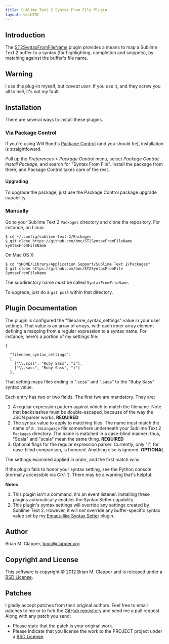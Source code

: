 ```yaml
---
title: Sublime Text 2 Syntax From File Plugin
layout: withTOC
---
```


## Introduction

The [ST2SyntaxFromFileName][] plugin provides a means to map a Sublime Text 2
buffer to a syntax (for highlighting, completion and snippets), by matching
against the buffer's file name.

[GNU Emacs]: http://www.gnu.org/s/emacs/
[Sublime Text 2]: http://www.sublimetext.com/2
[ST2SyntaxFromFileName]: https://github.com/bmc/ST2SyntaxFromFileName

## Warning

I use this plug-in myself, but *caveat user*. If you use it, and they screw
you all to hell, it's not my fault.

## Installation

There are several ways to install these plugins.

### Via Package Control

If you're using Will Bond's [Package Control][] (and you should be),
installation is straightfoward.

Pull up the *Preferences > Package Control* menu, select *Package Control:
Install Package*, and search for "Syntax From File".  Install the package from
there, and Package Control takes care of the rest.

#### Upgrading

To upgrade the package, just use the Package Control package upgrade 
capability.

[Package Control]: http://wbond.net/sublime_packages/package_control

### Manually


Go to your Sublime Text 2 `Packages` directory and clone the repository.
For instance, on Linux:

    $ cd ~/.config/sublime-text-2/Packages
    $ git clone https://github.com/bmc/ST2SyntaxFromFileName SyntaxFromFileName

On Mac OS X:

    $ cd "$HOME/Library/Application Support/Sublime Text 2/Packages"
    $ git clone https://github.com/bmc/ST2SyntaxFromFile SyntaxFromFileName

The subdirectory name _must_ be called `SyntaxFromFileName`.

To upgrade, just do a `git pull` within that directory.

## Plugin Documentation

The plugin is configured the "filename_syntax_settings" value in your user
settings. That value is an array of arrays, with each inner array element
defining a mapping from a regular expression to a syntax name. For instance,
here's a portion of my settings file:


    {

      "filename_syntax_settings":
      [
        ["\\.scss", "Ruby Sass", "i"],
        ["\\.sass", "Ruby Sass", "i"]
      ],

That setting maps files ending in ".scss" and ".sass" to the "Ruby Sass" syntax
value.

Each entry has two or two fields. The first two are mandatory. They are:

1. A regular expression pattern against which to match the filename.
   Note that backslashes must be double-escaped, because of the way the JSON
   parser works. **REQUIRED**
2. The syntax value to apply to matching files. The name must match the name
   of a `.tmLanguage` file somewhere underneath your Sublime Text 2 `Packages`
   directory. The name is matched in a case-blind manner; thus, "Scala" and
   "scala" mean the same thing. **REQUIRED**
3. Optional flags for the regular expression parser. Currently, only "i",
   for case-blind comparison, is honored. Anything else is ignored.
   **OPTIONAL**

The settings examined applied _in order_, and the first match wins.

If the plugin fails to honor your syntax setting, see the Python console
(normally accessible via *Ctrl-\`*). There may be a warning that's helpful.

**Notes**

1. This plugin isn't a command; it's an event listener. Installing these
   plugins automatically enables the Syntax Setter capability.
2. This plugin's syntax settings will override any settings created by
   Sublime Text 2. However, it will _not_ override any buffer-specific syntax 
   value set by my [Emacs-like Syntax Setter][] plugin.

[Emacs-like Syntax Setter]: http://software.clapper.org/ST2EmacsMiscellanea

## Author

Brian M. Clapper, [bmc@clapper.org][]

## Copyright and License

This software is copyright &copy; 2012 Brian M. Clapper
and is released under a [BSD License][].

## Patches

I gladly accept patches from their original authors. Feel free to email
patches to me or to fork the [GitHub repository][] and send me a pull
request. Along with any patch you send:

* Please state that the patch is your original work.
* Please indicate that you license the work to the PROJECT project
  under a [BSD License][].

[BSD License]: license.html
[GitHub repository]: http://github.com/bmc/sublime-text-hacks
[GitHub]: http://github.com/bmc/
[downloads area]: http://github.com/bmc/sublime-text-hacks/downloads
[bmc@clapper.org]: mailto:bmc@clapper.org
